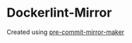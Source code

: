 # Dockerlint-Mirror

Created using [pre-commit-mirror-maker](https://github.com/pre-commit/pre-commit-mirror-maker)
